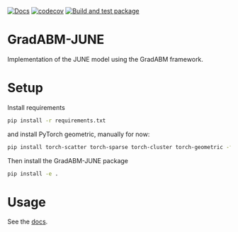 [![Docs](https://github.com/LargeAgentCollider/torch_june/actions/workflows/docs.yml/badge.svg)](https://github.com/LargeAgentCollider/torch_june/actions/workflows/docs.yml)
[![codecov](https://codecov.io/gh/largeagentcollider/torch_june/branch/main/graph/badge.svg?token=ddIEG0Eest)](https://codecov.io/gh/largeagentcollider/torch_june)
[![Build and test package](https://github.com/LargeAgentCollider/torch_june/actions/workflows/ci.yml/badge.svg)](https://github.com/LargeAgentCollider/torch_june/actions/workflows/ci.yml)

# GradABM-JUNE
Implementation of the JUNE model using the GradABM framework.

# Setup 

Install requirements

```bash
pip install -r requirements.txt
```

and install PyTorch geometric, manually for now:

```bash
pip install torch-scatter torch-sparse torch-cluster torch-geometric -f https://data.pyg.org/whl/torch-1.13.0+cpu.html
```

Then install the GradABM-JUNE package

```bash
pip install -e .
```


# Usage

See the [docs](https://arnauqb.github.io/GradABM-JUNE/).
